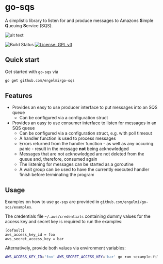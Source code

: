 # go-sqs

A simplistic library to listen for and produce messages to Amazons **S**imple **Q**ueuing **S**ervice (SQS). 

![alt text](https://imgur.com/VbbjtZ7.png "Messaging Gopher")

![Build Status](https://travis-ci.com/engelmi/go-sqs.svg?branch=main)
[![License: GPL v3](https://img.shields.io/badge/License-GPLv3-blue.svg)](https://www.gnu.org/licenses/gpl-3.0)

## Quick start
Get started with `go-sqs` via
```bash
go get github.com/engelmi/go-sqs
```

## Features
* Provides an easy to use producer interface to put messages into an SQS queue
  * Can be configured via a configuration struct
* Provides an easy to use consumer interface to listen for messages in an SQS queue
  * Can be configured via a configuration struct, e.g. with poll timeout
  * A handler function is used to process messages
  * Errors returned from the handler function - as well as any occuring panic - result in the message **not** being acknowledged
  * Messages that are not acknowledged are not deleted from the queue and, therefore, consumed again
  * The listening for messages can be started as a goroutine
  * A wait group can be used to have the currently executed handler finish before terminating the program


## Usage
Examples on how to use `go-sqs` are provided in `github.com/engelmi/go-sqs/examples`. 

The credentials file `~/.aws/credentials` containing dummy values for the access key and secret key is required to run the examples: 
```
[default]
aws_access_key_id = foo
aws_secret_access_key = bar
```
Alternatively, provide both values via environment variables: 
```bash
AWS_ACCESS_KEY_ID='foo' AWS_SECRET_ACCESS_KEY='bar' go run <example-file>.go
```
